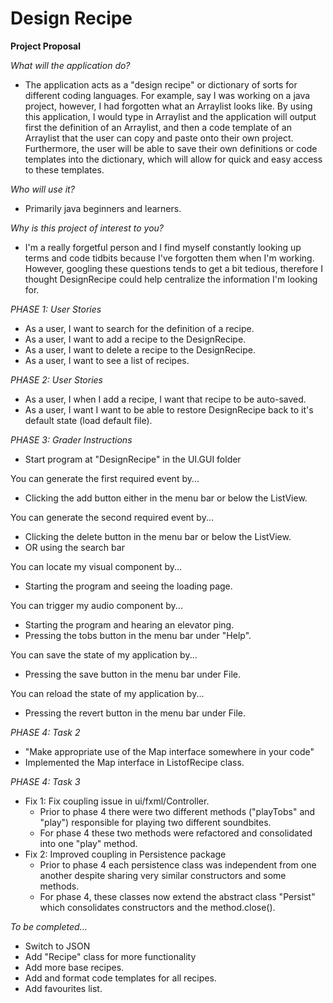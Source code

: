 # Design Recipe 

**Project Proposal**

*What will the application do?*
- The application acts as a "design recipe" or dictionary of sorts for different coding 
  languages. For example, say I was working on a java project, however, I had forgotten what
  an Arraylist looks like. By using this application, I would type in Arraylist and the 
  application will output first the definition of an Arraylist, and then a code template of an
  Arraylist that the user can copy and paste onto their own project. Furthermore, the user will be able 
  to save their own definitions or code templates into the dictionary, which will allow for quick
  and easy access to these templates. 

*Who will use it?*
- Primarily java beginners and learners.

*Why is this project of interest to you?*
- I'm a really forgetful person and I find myself constantly looking up terms and code tidbits because I've forgotten them
  when I'm working. However, googling these questions tends to get a bit tedious, therefore I thought DesignRecipe could help
  centralize the information I'm looking for.

*PHASE 1: User Stories*
- As a user, I want to search for the definition of a recipe.
- As a user, I want to add a recipe to the DesignRecipe.
- As a user, I want to delete a recipe to the DesignRecipe.
- As a user, I want to see a list of recipes.

*PHASE 2: User Stories*
- As a user, I when I add a recipe, I want that recipe to be auto-saved. 
- As a user, I want I want to be able to restore DesignRecipe back to it's default state (load default file).

*PHASE 3: Grader Instructions*
- Start program at "DesignRecipe" in the UI.GUI folder

You can generate the first required event by...
- Clicking the add button either in the menu bar or below the ListView.

You can generate the second required event by...
- Clicking the delete button in the menu bar or below the ListView.
- OR using the search bar

You can locate my visual component by...
- Starting the program and seeing the loading page.

You can trigger my audio component by...
- Starting the program and hearing an elevator ping.
- Pressing the tobs button in the menu bar under "Help".

You can save the state of my application by...
- Pressing the save button in the menu bar under File.

You can reload the state of my application by...
- Pressing the revert button in the menu bar under File.

*PHASE 4: Task 2* 
- "Make appropriate use of the Map interface somewhere in your code"
- Implemented the Map interface in ListofRecipe class. 

*PHASE 4: Task 3*
- Fix 1: Fix coupling issue in ui/fxml/Controller.
    - Prior to phase 4 there were two different methods ("playTobs" and "play") responsible for playing two different
      soundbites.
    - For phase 4 these two methods were refactored and consolidated into one "play" method. 
- Fix 2: Improved coupling in Persistence package 
    - Prior to phase 4 each persistence class was independent from one another despite sharing very similar
      constructors and some methods.
    - For phase 4, these classes now extend the abstract class "Persist" which consolidates constructors and the
      method.close(). 
    

*To be completed...*
- Switch to JSON
- Add "Recipe" class for more functionality 
- Add more base recipes.
- Add and format code templates for all recipes.
- Add favourites list.


  
 
